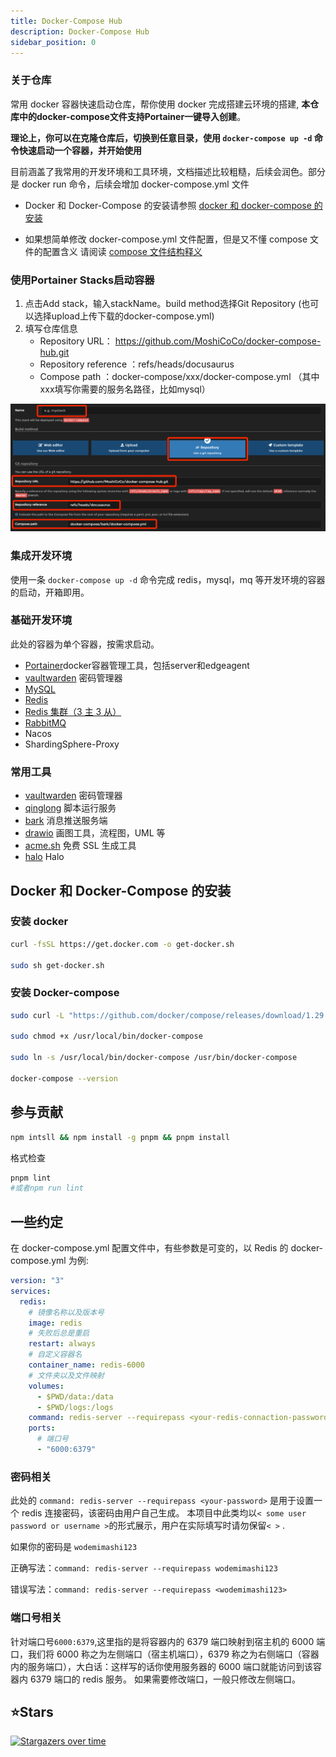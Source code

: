 ```yaml
---
title: Docker-Compose Hub
description: Docker-Compose Hub
sidebar_position: 0
---
```


### 关于仓库

常用 docker 容器快速启动仓库，帮你使用 docker 完成搭建云环境的搭建, **本仓库中的docker-compose文件支持Portainer一键导入创建**。

**理论上，你可以在克隆仓库后，切换到任意目录，使用 `docker-compose up -d` 命令快速启动一个容器，并开始使用**

目前涵盖了我常用的开发环境和工具环境，文档描述比较粗糙，后续会润色。部分是 docker run 命令，后续会增加 docker-compose.yml 文件

- Docker 和 Docker-Compose 的安装请参照 [docker 和 docker-compose 的安装](#docker-和-docker-compose-的安装)

- 如果想简单修改 docker-compose.yml 文件配置，但是又不懂 compose 文件的配置含义 请阅读 [compose 文件结构释义](docker/about-compose.md)

### 使用Portainer Stacks启动容器

1. 点击Add stack，输入stackName。build method选择Git Repository (也可以选择upload上传下载的docker-compose.yml)
2. 填写仓库信息
    - Repository URL： <https://github.com/MoshiCoCo/docker-compose-hub.git>
    - Repository reference ：refs/heads/docusaurus
    - Compose path ：docker-compose/xxx/docker-compose.yml （其中xxx填写你需要的服务名路径，比如mysql）

![使用Portainer Stacks启动容器](../static/img/addStack.png)

### 集成开发环境

使用一条 `docker-compose up -d` 命令完成 redis，mysql，mq 等开发环境的容器的启动，开箱即用。

### 基础开发环境

此处的容器为单个容器，按需求启动。

- [Portainer](portainer/server/)docker容器管理工具，包括server和edgeagent
- [vaultwarden](vaultwarden) 密码管理器
- [MySQL](MySQL/)
- [Redis](redis/)
- [Redis 集群（3 主 3 从）](redis-cluster/)
- [RabbitMQ](rabbit-mq/)
- Nacos
- ShardingSphere-Proxy

### 常用工具

- [vaultwarden](vaultwarden/) 密码管理器
- [qinglong](qinglong/) 脚本运行服务
- [bark](bark/) 消息推送服务端
- [drawio](drawio/) 画图工具，流程图，UML 等
- [acme.sh](acme-sh/) 免费 SSL 生成工具
- [halo](halo/) Halo

## Docker 和 Docker-Compose 的安装

### 安装 docker

```bash
curl -fsSL https://get.docker.com -o get-docker.sh

sudo sh get-docker.sh
```

### 安装 Docker-compose

```bash
sudo curl -L "https://github.com/docker/compose/releases/download/1.29.2/docker-compose-$(uname -s)-$(uname -m)" -o /usr/local/bin/docker-compose

sudo chmod +x /usr/local/bin/docker-compose

sudo ln -s /usr/local/bin/docker-compose /usr/bin/docker-compose

docker-compose --version
```

## 参与贡献

```bash
npm intsll && npm install -g pnpm && pnpm install
```

格式检查

```bash
pnpm lint
#或者npm run lint
```

## 一些约定

在 docker-compose.yml 配置文件中，有些参数是可变的，以 Redis 的 docker-compose.yml 为例:

```yaml
version: "3"
services:
  redis:
    # 镜像名称以及版本号
    image: redis
    # 失败后总是重启
    restart: always
    # 自定义容器名
    container_name: redis-6000
    # 文件夹以及文件映射
    volumes:
      - $PWD/data:/data
      - $PWD/logs:/logs
    command: redis-server --requirepass <your-redis-connaction-password>
    ports:
      # 端口号
      - "6000:6379"
```

### 密码相关

此处的 `command: redis-server --requirepass <your-password>` 是用于设置一个 redis 连接密码，该密码由用户自己生成。
本项目中此类均以`< some user password or username >`的形式展示，用户在实际填写时请勿保留`< >` .

如果你的密码是 `wodemimashi123`

正确写法：`command: redis-server --requirepass wodemimashi123`

错误写法：`command: redis-server --requirepass <wodemimashi123>`

### 端口号相关

针对端口号`6000:6379`,这里指的是将容器内的 6379 端口映射到宿主机的 6000 端口，我们将 6000 称之为左侧端口（宿主机端口），6379 称之为右侧端口（容器内的服务端口），大白话：这样写的话你使用服务器的 6000
端口就能访问到该容器内 6379 端口的 redis 服务。 如果需要修改端口，一般只修改左侧端口。

## ⭐️Stars

[![Stargazers over time](https://starchart.cc/MoshiCoCo/docker-compose-hub.svg)](https://starchart.cc/MoshiCoCo/docker-compose-hub)
